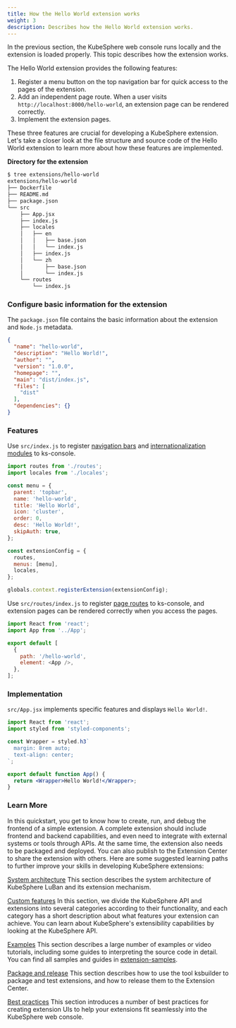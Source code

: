 ```yaml
---
title: How the Hello World extension works
weight: 3
description: Describes how the Hello World extension works.
---
```


In the previous section, the KubeSphere web console runs locally and the extension is loaded properly. This topic describes how the extension works.

The Hello World extension provides the following features:

1. Register a menu button on the top navigation bar for quick access to the pages of the extension.
2. Add an independent page route. When a user visits `http://localhost:8000/hello-world`, an extension page can be rendered correctly.
3. Implement the extension pages.

These three features are crucial for developing a KubeSphere extension. Let's take a closer look at the file structure and source code of the Hello World extension to learn more about how these features are implemented.

**Directory for the extension**

```bash
$ tree extensions/hello-world 
extensions/hello-world
├── Dockerfile
├── README.md
├── package.json
└── src
    ├── App.jsx
    ├── index.js
    ├── locales
    │   ├── en
    │   │   ├── base.json
    │   │   └── index.js
    │   ├── index.js
    │   └── zh
    │       ├── base.json
    │       └── index.js
    └── routes
        └── index.js
```

### Configure basic information for the extension

The `package.json` file contains the basic information about the extension and `Node.js` metadata.

```json
{
  "name": "hello-world",
  "description": "Hello World!",
  "author": "",
  "version": "1.0.0",
  "homepage": "",
  "main": "dist/index.js",
  "files": [
    "dist"
  ],
  "dependencies": {}
}
```

### Features

Use `src/index.js` to register [navigation bars](../../feature-customization/menu/) and [internationalization modules](../../feature-customization/internationalization/) to ks-console.

```js
import routes from './routes';
import locales from './locales';

const menu = {
  parent: 'topbar',
  name: 'hello-world',
  title: 'Hello World',
  icon: 'cluster',
  order: 0,
  desc: 'Hello World!',
  skipAuth: true,
};

const extensionConfig = {
  routes,
  menus: [menu],
  locales,
};

globals.context.registerExtension(extensionConfig);
```

Use `src/routes/index.js` to register [page routes](../../feature-customization/route) to ks-console, and extension pages can be rendered correctly when you access the pages.

```js
import React from 'react';
import App from '../App';

export default [
  {
    path: '/hello-world',
    element: <App />,
  },
];

```

### Implementation

`src/App.jsx` implements specific features and displays `Hello World!`.

```jsx
import React from 'react';
import styled from 'styled-components';

const Wrapper = styled.h3`
  margin: 8rem auto;
  text-align: center;
`;

export default function App() {
  return <Wrapper>Hello World!</Wrapper>;
}
```

### Learn More

In this quickstart, you get to know how to create, run, and debug the frontend of a simple extension. A complete extension should include frontend and backend capabilities, and even need to integrate with external systems or tools through APIs. At the same time, the extension also needs to be packaged and deployed. You can also publish to the Extension Center to share the extension with others. Here are some suggested learning paths to further improve your skills in developing KubeSphere extensions:

[System architecture](../../architecture) This section describes the system architecture of KubeSphere LuBan and its extension mechanism.

[Custom features](../../feature-customization) In this section, we divide the KubeSphere API and extensions into several categories according to their functionality, and each category has a short description about what features your extension can achieve. You can learn about KubeSphere's extensibility capabilities by looking at the KubeSphere API.

[Examples](../../examples) This section describes a large number of examples or video tutorials, including some guides to interpreting the source code in detail. You can find all samples and guides in [extension-samples](https://github.com/kubesphere/extension-samples).

[Package and release](../../packaging-and-release) This section describes how to use the tool ksbuilder to package and test extensions, and how to release them to the Extension Center.

[Best practices](../../best-practices) This section introduces a number of best practices for creating extension UIs to help your extensions fit seamlessly into the KubeSphere web console.

